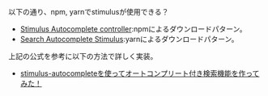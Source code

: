 以下の通り、npm, yarnでstimulusが使用できる？

- [Stimulus Autocomplete controller](https://www.npmjs.com/package/stimulus-autocomplete/v/3.0.0-rc.2):npmによるダウンロードパターン。
- [Search Autocomplete Stimulus](https://dev.to/thomasvanholder/search-autocomplete-stimulus-560p):yarnによるダウンロードパターン。

上記の公式を参考に以下の方法で詳しく実装。

- [stimulus-autocompleteを使ってオートコンプリート付き検索機能を作ってみた！](https://qiita.com/Yamamoto-Masaya1122/items/879d6eb540ce4e05cfe5)
